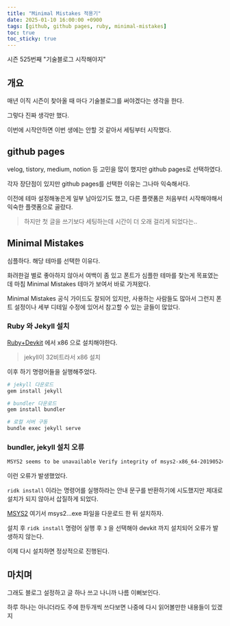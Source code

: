 ```yaml
---
title: "Minimal Mistakes 적용기"
date: 2025-01-10 16:00:00 +0900
tags: [github, github pages, ruby, minimal-mistakes]
toc: true
toc_sticky: true
---
```


시즌 525번째 "기술블로그 시작해야지"

## 개요

매년 이직 시즌이 찾아올 때 마다 기술블로그를 써야겠다는 생각을 한다.

그렇다 진짜 생각만 했다.

이번에 시작안하면 이번 생에는 안할 것 같아서 세팅부터 시작했다.

## github pages

velog, tistory, medium, notion 등 고민을 많이 했지만 github pages로 선택하였다.

각자 장단점이 있지만 github pages를 선택한 이유는 그나마 익숙해서다.

이전에 테마 설정해놓은게 일부 남아있기도 했고, 다른 플랫폼은 처음부터 시작해야해서 익숙한 플랫폼으로 골랐다.

> 하지만 첫 글을 쓰기보다 세팅하는데 시간이 더 오래 걸리게 되었다는..

## Minimal Mistakes

심플하다. 해당 테마를 선택한 이유다.

화려한걸 별로 좋아하지 않아서 여백이 좀 있고 폰트가 심플한 테마를 찾는게 목표였는데 마침 Minimal Mistakes 테마가 보여서 바로 가져왔다.

Minimal Mistakes 공식 가이드도 잘되어 있지만, 사용하는 사람들도 많아서 그런지 폰트 설정이나 세부 디테일 수정에 있어서 참고할 수 있는 글들이 많았다.

### Ruby 와 Jekyll 설치

[Ruby+Devkit](https://rubyinstaller.org/downloads/) 에서 x86 으로 설치해야한다.
> jekyll이 32비트라서 x86 설치

이후 하기 명령어들을 실행해주었다.

```bash
# jekyll 다운로드
gem install jekyll

# bundler 다운로드
gem install bundler

# 로컬 서버 구동
bundle exec jekyll serve
```

### bundler, jekyll 설치 오류

```bash
MSYS2 seems to be unavailable Verify integrity of msys2-x86_64-20190524.exe ... 
```

이런 오류가 발생했었다.

`ridk install` 이라는 명령어를 실행하라는 안내 문구를 반환하기에 시도했지만 제대로 설치가 되지 않아서 삽질하게 되었다.

[MSYS2](https://www.msys2.org/) 여기서 msys2...exe 파일을 다운로드 한 뒤 설치하자.

설치 후 `ridk install` 명령어 실행 후 `3` 을 선택해야 devkit 까지 설치되어 오류가 발생하지 않는다.

이제 다시 설치하면 정상적으로 진행된다.

## 마치며

그래도 블로그 설정하고 글 하나 쓰고 나니까 나름 이뻐보인다.

하루 하나는 아니더라도 주에 한두개씩 쓰다보면 나중에 다시 읽어볼만한 내용들이 있겠지